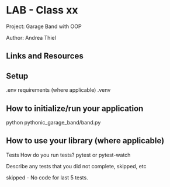 # LAB - Class xx

Project: Garage Band with OOP

Author: Andrea Thiel

## Links and Resources

## Setup

.env requirements (where applicable)
  .venv

## How to initialize/run your application 

 python pythonic_garage_band/band.py
 
## How to use your library (where applicable)

Tests
How do you run tests? pytest or pytest-watch

Describe any tests that you did not complete, skipped, etc

skipped - No code for last 5 tests. 